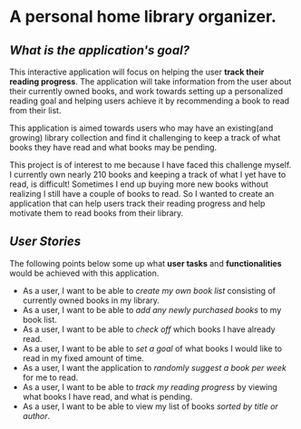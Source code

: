 # A personal home library organizer.

## *What is the application's goal?*

This interactive application will focus on helping the user **track their reading progress**.
The application will take information from the user about their currently owned books,
and work towards setting up a personalized reading goal and helping users achieve it by 
recommending a book to read from their list. 

This application is aimed towards users who may have an existing(and growing) library 
collection and find it challenging to keep a track of what books they have read and what 
books may be pending. 

This project is of interest to me because I have faced this challenge myself. I currently 
own nearly 210 books and keeping a track of what I yet have to read, is difficult!
Sometimes I end up buying more new books without realizing I still have a couple of books
to read. So I wanted to create an application that can help users track their reading
progress and help motivate them to read books from their library.


## *User Stories*

The following points below some up what **user tasks** and **functionalities** would be 
achieved with this application. 

- As a user, I want to be able to *create my own book list* consisting of 
currently owned books in my library.
- As a user, I want to be able to *add any newly purchased books* to my book list.
- As a user, I want to be able to *check off* which books I have already read.
- As a user, I want to be able to *set a goal* of what books I would like to read 
in my fixed amount of time.
- As a user, I want the application to *randomly suggest a book per week* for me to read.
- As a user, I want to be able to *track my reading progress* by viewing what books 
I have read, and what is pending.
- As a user, I want to be able to view my list of books *sorted by title or author*.




